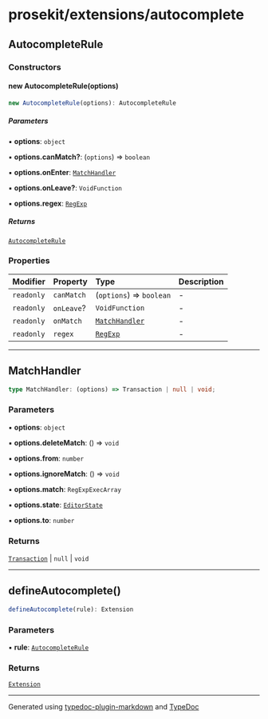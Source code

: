 # prosekit/extensions/autocomplete

<a id="autocompleterule" name="autocompleterule"></a>

## AutocompleteRule

### Constructors

<a id="constructors" name="constructors"></a>

#### new AutocompleteRule(options)

```ts
new AutocompleteRule(options): AutocompleteRule
```

##### Parameters

▪ **options**: `object`

▪ **options.canMatch?**: (`options`) => `boolean`

▪ **options.onEnter**: [`MatchHandler`](autocomplete.md#matchhandler)

▪ **options.onLeave?**: `VoidFunction`

▪ **options.regex**: [`RegExp`]( https://developer.mozilla.org/en-US/docs/Web/JavaScript/Reference/Global_Objects/RegExp )

##### Returns

[`AutocompleteRule`](autocomplete.md#autocompleterule)

### Properties

| Modifier | Property | Type | Description |
| :------ | :------ | :------ | :------ |
| `readonly` | `canMatch` | (`options`) => `boolean` | - |
| `readonly` | `onLeave`? | `VoidFunction` | - |
| `readonly` | `onMatch` | [`MatchHandler`](autocomplete.md#matchhandler) | - |
| `readonly` | `regex` | [`RegExp`]( https://developer.mozilla.org/en-US/docs/Web/JavaScript/Reference/Global_Objects/RegExp ) | - |

***

<a id="matchhandler" name="matchhandler"></a>

## MatchHandler

```ts
type MatchHandler: (options) => Transaction | null | void;
```

### Parameters

▪ **options**: `object`

▪ **options.deleteMatch**: () => `void`

▪ **options.from**: `number`

▪ **options.ignoreMatch**: () => `void`

▪ **options.match**: `RegExpExecArray`

▪ **options.state**: [`EditorState`]( https://prosemirror.net/docs/ref/#state.EditorState )

▪ **options.to**: `number`

### Returns

[`Transaction`]( https://prosemirror.net/docs/ref/#state.Transaction ) \| `null` \| `void`

***

<a id="defineautocomplete" name="defineautocomplete"></a>

## defineAutocomplete()

```ts
defineAutocomplete(rule): Extension
```

### Parameters

▪ **rule**: [`AutocompleteRule`](autocomplete.md#autocompleterule)

### Returns

[`Extension`](../core.md#extensiont)

***

Generated using [typedoc-plugin-markdown](https://www.npmjs.com/package/typedoc-plugin-markdown) and [TypeDoc](https://typedoc.org/)
